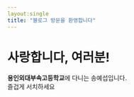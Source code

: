 ```yaml
---
layout:single
title: "블로그 방문을 환영합니다"
---
```



# 사랑합니다, 여러분!
**용인외대부속고등학교**에 다니는 송예섭입니다.<br>
즐겁게 서치하세요
